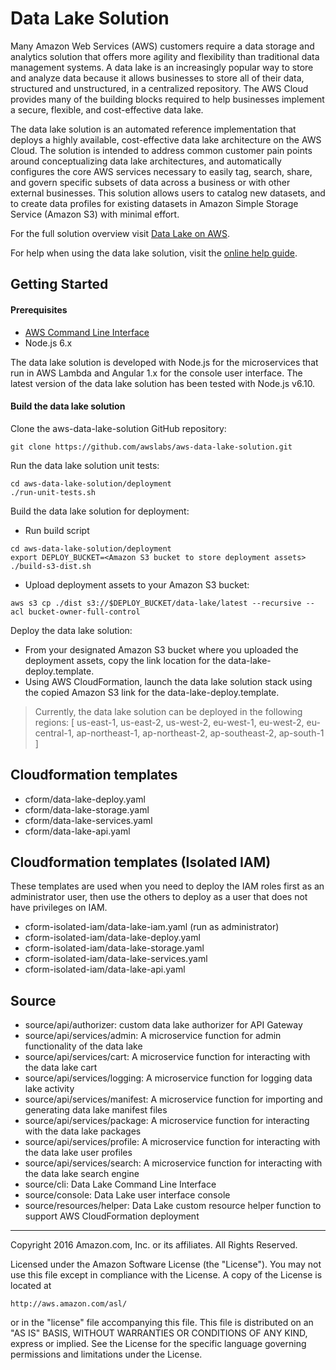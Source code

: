 # Data Lake Solution

Many Amazon Web Services (AWS) customers require a data storage and analytics solution that offers more agility and flexibility than traditional data management systems. A data lake is an increasingly popular way to store and analyze data because it allows businesses to store all of their data, structured and unstructured, in a centralized repository. The AWS Cloud provides many of the building blocks required to help businesses implement a secure, flexible, and cost-effective data lake.

The data lake solution is an automated reference implementation that deploys a highly available, cost-effective data lake architecture on the AWS Cloud.  The solution is intended to address common customer pain points around conceptualizing data lake architectures, and automatically configures the core AWS services necessary to easily tag, search, share, and govern specific subsets of data across a business or with other external businesses. This solution allows users to catalog new datasets, and to create data profiles for existing datasets in Amazon Simple Storage Service (Amazon S3) with minimal effort.

For the full solution overview visit [Data Lake on AWS](https://aws.amazon.com/answers/big-data/data-lake-solution).

For help when using the data lake solution, visit the [online help guide](http://docs.awssolutionsbuilder.com/data-lake/).

## Getting Started

#### Prerequisites
* [AWS Command Line Interface](https://aws.amazon.com/cli/)
* Node.js 6.x

The data lake solution is developed with Node.js for the microservices that run in AWS Lambda and Angular 1.x for the console user interface. The latest version of the data lake solution has been tested with Node.js v6.10.

#### Build the data lake solution
Clone the aws-data-lake-solution GitHub repository:
```
git clone https://github.com/awslabs/aws-data-lake-solution.git
```

Run the data lake solution unit tests:
```
cd aws-data-lake-solution/deployment
./run-unit-tests.sh
```

Build the data lake solution for deployment:
* Run build script
```
cd aws-data-lake-solution/deployment
export DEPLOY_BUCKET=<Amazon S3 bucket to store deployment assets>
./build-s3-dist.sh
```
* Upload deployment assets to your Amazon S3 bucket:
```
aws s3 cp ./dist s3://$DEPLOY_BUCKET/data-lake/latest --recursive --acl bucket-owner-full-control
```

Deploy the data lake solution:
* From your designated Amazon S3 bucket where you uploaded the deployment assets, copy the link location for the data-lake-deploy.template.
* Using AWS CloudFormation, launch the data lake solution stack using the copied Amazon S3 link for the data-lake-deploy.template.

> Currently, the data lake solution can be deployed in the following regions: [ us-east-1, us-east-2, us-west-2, eu-west-1, eu-west-2, eu-central-1, ap-northeast-1, ap-northeast-2, ap-southeast-2, ap-south-1 ]

## Cloudformation templates

- cform/data-lake-deploy.yaml
- cform/data-lake-storage.yaml
- cform/data-lake-services.yaml
- cform/data-lake-api.yaml

## Cloudformation templates (Isolated IAM)

These templates are used when you need to deploy the IAM roles first as an administrator user, then use the others to deploy as a user that does not have privileges on IAM.

- cform-isolated-iam/data-lake-iam.yaml (run as administrator)
- cform-isolated-iam/data-lake-deploy.yaml
- cform-isolated-iam/data-lake-storage.yaml
- cform-isolated-iam/data-lake-services.yaml
- cform-isolated-iam/data-lake-api.yaml

## Source

- source/api/authorizer: custom data lake authorizer for API Gateway
- source/api/services/admin: A microservice function for admin functionality of the data lake
- source/api/services/cart: A microservice function for interacting with the data lake cart
- source/api/services/logging: A microservice function for logging data lake activity
- source/api/services/manifest: A microservice function for importing and generating data lake manifest files
- source/api/services/package: A microservice function for interacting with the data lake packages
- source/api/services/profile: A microservice function for interacting with the data lake user profiles
- source/api/services/search: A microservice function for interacting with the data lake search engine
- source/cli: Data Lake Command Line Interface
- source/console: Data Lake user interface console
- source/resources/helper: Data Lake custom resource helper function to support AWS CloudFormation deployment

***

Copyright 2016 Amazon.com, Inc. or its affiliates. All Rights Reserved.

Licensed under the Amazon Software License (the "License"). You may not use this file except in compliance with the License. A copy of the License is located at

    http://aws.amazon.com/asl/

or in the "license" file accompanying this file. This file is distributed on an "AS IS" BASIS, WITHOUT WARRANTIES OR CONDITIONS OF ANY KIND, express or implied. See the License for the specific language governing permissions and limitations under the License.
